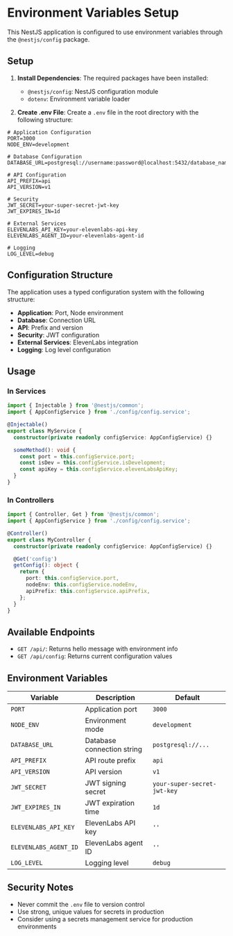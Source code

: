 # Environment Variables Setup

This NestJS application is configured to use environment variables through the `@nestjs/config` package.

## Setup

1. **Install Dependencies**: The required packages have been installed:
   - `@nestjs/config`: NestJS configuration module
   - `dotenv`: Environment variable loader

2. **Create .env File**: Create a `.env` file in the root directory with the following structure:

```env
# Application Configuration
PORT=3000
NODE_ENV=development

# Database Configuration
DATABASE_URL=postgresql://username:password@localhost:5432/database_name

# API Configuration
API_PREFIX=api
API_VERSION=v1

# Security
JWT_SECRET=your-super-secret-jwt-key
JWT_EXPIRES_IN=1d

# External Services
ELEVENLABS_API_KEY=your-elevenlabs-api-key
ELEVENLABS_AGENT_ID=your-elevenlabs-agent-id

# Logging
LOG_LEVEL=debug
```

## Configuration Structure

The application uses a typed configuration system with the following structure:

- **Application**: Port, Node environment
- **Database**: Connection URL
- **API**: Prefix and version
- **Security**: JWT configuration
- **External Services**: ElevenLabs integration
- **Logging**: Log level configuration

## Usage

### In Services

```typescript
import { Injectable } from '@nestjs/common';
import { AppConfigService } from './config/config.service';

@Injectable()
export class MyService {
  constructor(private readonly configService: AppConfigService) {}

  someMethod(): void {
    const port = this.configService.port;
    const isDev = this.configService.isDevelopment;
    const apiKey = this.configService.elevenLabsApiKey;
  }
}
```

### In Controllers

```typescript
import { Controller, Get } from '@nestjs/common';
import { AppConfigService } from './config/config.service';

@Controller()
export class MyController {
  constructor(private readonly configService: AppConfigService) {}

  @Get('config')
  getConfig(): object {
    return {
      port: this.configService.port,
      nodeEnv: this.configService.nodeEnv,
      apiPrefix: this.configService.apiPrefix,
    };
  }
}
```

## Available Endpoints

- `GET /api/`: Returns hello message with environment info
- `GET /api/config`: Returns current configuration values

## Environment Variables

| Variable | Description | Default |
|----------|-------------|---------|
| `PORT` | Application port | `3000` |
| `NODE_ENV` | Environment mode | `development` |
| `DATABASE_URL` | Database connection string | `postgresql://...` |
| `API_PREFIX` | API route prefix | `api` |
| `API_VERSION` | API version | `v1` |
| `JWT_SECRET` | JWT signing secret | `your-super-secret-jwt-key` |
| `JWT_EXPIRES_IN` | JWT expiration time | `1d` |
| `ELEVENLABS_API_KEY` | ElevenLabs API key | `''` |
| `ELEVENLABS_AGENT_ID` | ElevenLabs agent ID | `''` |
| `LOG_LEVEL` | Logging level | `debug` |

## Security Notes

- Never commit the `.env` file to version control
- Use strong, unique values for secrets in production
- Consider using a secrets management service for production environments 